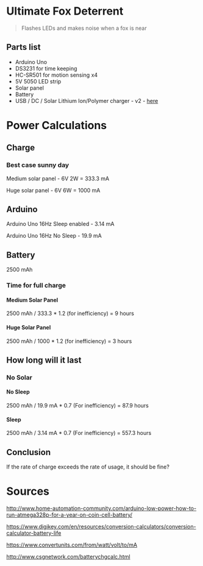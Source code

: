 # Ultimate Fox Deterrent

> Flashes LEDs and makes noise when a fox is near

## Parts list

- Arduino Uno
- DS3231 for time keeping
- HC-SR501 for motion sensing x4
- 5V 5050 LED strip
- Solar panel
- Battery
- USB / DC / Solar Lithium Ion/Polymer charger - v2 - [here](https://www.adafruit.com/product/390)

# Power Calculations
## Charge

### Best case sunny day

Medium solar panel - 6V 2W = 333.3 mA

Huge solar panel - 6V 6W = 1000 mA

## Arduino

Arduino Uno 16Hz Sleep enabled - 3.14 mA

Arduino Uno 16Hz No Sleep - 19.9 mA

## Battery
2500 mAh

### Time for full charge

#### Medium Solar Panel

2500 mAh / 333.3 * 1.2 (for inefficiency) = 9 hours

#### Huge Solar Panel

2500 mAh / 1000 * 1.2 (for inefficiency) = 3 hours

## How long will it last

### No Solar
#### No Sleep

2500 mAh / 19.9 mA * 0.7 (For inefficiency) = 87.9 hours

#### Sleep

2500 mAh / 3.14 mA * 0.7 (For inefficiency) = 557.3 hours

## Conclusion

If the rate of charge exceeds the rate of usage, it should be fine?

# Sources

http://www.home-automation-community.com/arduino-low-power-how-to-run-atmega328p-for-a-year-on-coin-cell-battery/

https://www.digikey.com/en/resources/conversion-calculators/conversion-calculator-battery-life

https://www.convertunits.com/from/watt/volt/to/mA

http://www.csgnetwork.com/batterychgcalc.html
